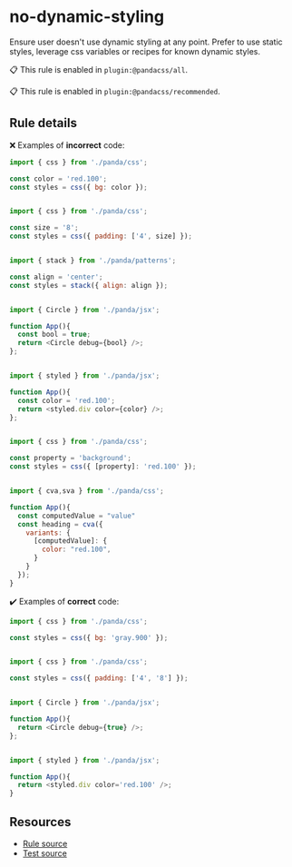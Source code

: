 [//]: # (This file is generated by eslint-docgen. Do not edit it directly.)

# no-dynamic-styling

Ensure user doesn't use dynamic styling at any point. 
Prefer to use static styles, leverage css variables or recipes for known dynamic styles.

📋 This rule is enabled in `plugin:@pandacss/all`.

📋 This rule is enabled in `plugin:@pandacss/recommended`.

## Rule details

❌ Examples of **incorrect** code:
```js
import { css } from './panda/css';

const color = 'red.100';
const styles = css({ bg: color });
```
```js

import { css } from './panda/css';

const size = '8';
const styles = css({ padding: ['4', size] });
```
```js

import { stack } from './panda/patterns';

const align = 'center';
const styles = stack({ align: align });
```
```js

import { Circle } from './panda/jsx';

function App(){
  const bool = true;
  return <Circle debug={bool} />;
};
```
```js

import { styled } from './panda/jsx';

function App(){
  const color = 'red.100';
  return <styled.div color={color} />;
};
```
```js

import { css } from './panda/css';

const property = 'background';
const styles = css({ [property]: 'red.100' });
```
```js

import { cva,sva } from './panda/css';

function App(){
  const computedValue = "value"
  const heading = cva({
    variants: {
      [computedValue]: {
        color: "red.100",
      }
    }
  });
}
```

✔️ Examples of **correct** code:
```js
import { css } from './panda/css';

const styles = css({ bg: 'gray.900' });
```
```js

import { css } from './panda/css';

const styles = css({ padding: ['4', '8'] });
```
```js

import { Circle } from './panda/jsx';

function App(){
  return <Circle debug={true} />;
};
```
```js

import { styled } from './panda/jsx';

function App(){
  return <styled.div color='red.100' />;
}
```

## Resources

* [Rule source](/plugin/src/rules/no-dynamic-styling.ts)
* [Test source](/tests/no-dynamic-styling.test.ts)
